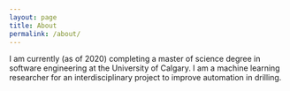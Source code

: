 ```yaml
---
layout: page
title: About
permalink: /about/
---
```

I am currently (as of 2020) completing a master of science degree in software engineering at the University of Calgary. I am a machine learning researcher for an interdisciplinary project to improve automation in drilling.
